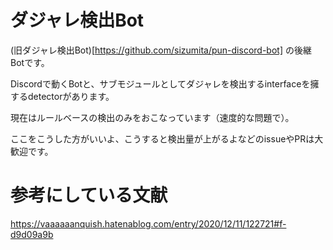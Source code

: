 # ダジャレ検出Bot


(旧ダジャレ検出Bot)[https://github.com/sizumita/pun-discord-bot] の後継Botです。

Discordで動くBotと、サブモジュールとしてダジャレを検出するinterfaceを擁するdetectorがあります。

現在はルールベースの検出のみをおこなっています（速度的な問題で）。

ここをこうした方がいいよ、こうすると検出量が上がるよなどのissueやPRは大歓迎です。

# 参考にしている文献

https://vaaaaaanquish.hatenablog.com/entry/2020/12/11/122721#f-d9d09a9b
